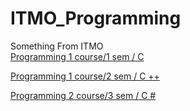 # ITMO_Programming
Something From ITMO <br/>
<a href="https://github.com/babtiss/ITMO_Programming/tree/main/Programm%201%20sem"> Programming 1 course/1 sem / C </a> <br/>

<a href="https://github.com/babtiss/ITMO_Programming/tree/main/Programm%202%20sem"> Programming 1 course/2 sem / C ++  </a> <br/>

<a href="https://github.com/babtiss/ITMO_Programming/tree/main/Programm%203%20sem"> Programming 2 course/3 sem / C #  </a> <br/>

